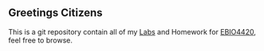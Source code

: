 ﻿## Greetings Citizens
This is a git repository contain all of my [Labs]([https://github.com/SamScherz/CompBioLabsandHomework/tree/master/Labs](https://github.com/SamScherz/CompBioLabsandHomework/tree/master/Labs)) and Homework for [EBIO4420]([https://github.com/flaxmans/CompBio_on_git](https://github.com/flaxmans/CompBio_on_git)), feel free to browse. 

